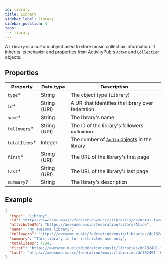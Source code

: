 ```yaml
---
id: library
title: Library
sidebar_label: Library
sidebar_position: 4
tags:
  - library
---
```


A `Library` is a custom object used to store music collection information. It inherits its behavior and properties from ActivityPub's [`Actor`](https://www.w3.org/TR/activitypub/#actors) and [`Collection`](https://www.w3.org/TR/activitypub/#collections) objects.

## Properties

| Property       | Data type    | Description                                           |
| -------------- | ------------ | ----------------------------------------------------- |
| `type`*       | String       | The object type (`Library`)                           |
| `id`*         | String (URI) | A URI that identifies the library over federation     |
| `name`*       | String       | The library's name                                    |
| `followers`*  | String (URI) | The ID of the library's followers collection          |
| `totalItems`* | Integer      | The number of [`Audio` objects](audio) in the library |
| `first`*      | String (URI) | The URL of the library's first page                   |
| `last`*       | String (URI) | The URL of the library's last page                    |
| `summary`?     | String       | The library's description                             |

## Example

```json
{
  "type": "Library",
  "id": "https://awesome.music/federation/music/libraries/dc702491-f6ce-441b-9da0-cecbed08bcc6",
  "attributedTo": "https://awesome.music/federation/actors/Alice",
  "name": "My awesome library",
  "followers": "https://awesome.music/federation/music/libraries/dc702491-f6ce-441b-9da0-cecbed08bcc6/followers",
  "summary": "This library is for restricted use only",
  "totalItems": 4234,
  "first": "https://awesome.music/federation/music/libraries/dc702491-f6ce-441b-9da0-cecbed08bcc6?page=1",
  "last": "https://awesome.music/federation/music/libraries/dc702491-f6ce-441b-9da0-cecbed08bcc6?page=56"
}
```
